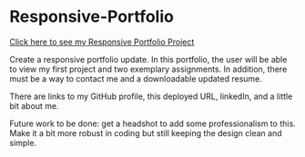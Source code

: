 # Responsive-Portfolio

<a href="https://pennyquirino.github.io/Responsive-Portfolio/index.html">Click here to see my Responsive Portfolio Project</a>

Create a responsive portfolio update. In this portfolio, the user will be able to view my first project and two exemplary assignments. 
In addition, there must be a way to contact me and a downloadable updated resume. 

There are links to my GitHub profile, this deployed URL, linkedIn, and a little bit about me.


Future work to be done: get a headshot to add some professionalism to this. Make it a bit more robust in coding but still keeping the design clean and simple. 



